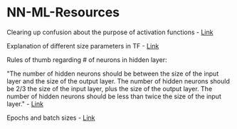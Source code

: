 # NN-ML-Resources

Clearing up confusion about the purpose of activation functions - [Link](https://medium.com/the-theory-of-everything/understanding-activation-functions-in-neural-networks-9491262884e0)

Explanation of different size parameters in TF - [Link](https://stackoverflow.com/questions/44747343/keras-input-explanation-input-shape-units-batch-size-dim-etc)

Rules of thumb regarding # of neurons in hidden layer:

"The number of hidden neurons should be between the size of the input layer and the size of the output layer.
The number of hidden neurons should be 2/3 the size of the input layer, plus the size of the output layer.
The number of hidden neurons should be less than twice the size of the input layer." - [Link](https://stats.stackexchange.com/questions/181/how-to-choose-the-number-of-hidden-layers-and-nodes-in-a-feedforward-neural-netw)

Epochs and batch sizes - [Link](https://towardsdatascience.com/epoch-vs-iterations-vs-batch-size-4dfb9c7ce9c9#:~:text=the%20data%20given.-,Epochs,it%20in%20several%20smaller%20batches.)

